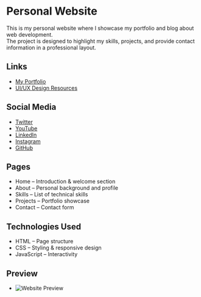 # Personal Website
This is my personal website where I showcase my portfolio and blog about web development.  
The project is designed to highlight my skills, projects, and provide contact information in a professional layout.

## Links
- [My Portfolio](https://www.figma.com/proto/ZWO4A4ycghjLKOB9QS37yw/lesyaasbll?node-id=2-4&p=f&t=hF2MZF0tOUiOVMHx-0&scaling=min-zoom&content-scaling=fixed&page-id=0%3A1)
- [UI/UX Design Resources](https://www.figma.com/design/ZWO4A4ycghjLKOB9QS37yw/lesyaasbll?node-id=0-1&p=f&t=hF2MZF0tOUiOVMHx-0)

## Social Media
- [Twitter](https://x.com/lesyaasbll?t=FyeHOcAvLxwvgIaIUoMWAg&s=09)
- [YouTube](https://youtube.com/@lesyaasbll?si=uJlNnAjH1pCNrinh)
- [LinkedIn](https://www.linkedin.com/in/lesya-salsabilla-putri-6b21832b8?utm_source=share&utm_campaign=share_via&utm_content=profile&utm_medium=android_app)
- [Instagram](https://www.instagram.com/lesyaasbll?igsh=Z2t5NGh0bXdhc3Ez)
- [GitHub](https://github.com/lesyaasbll/lesyaasbll.com)

## Pages
- Home – Introduction & welcome section  
- About – Personal background and profile  
- Skills – List of technical skills  
- Projects – Portfolio showcase  
- Contact – Contact form

## Technologies Used
- HTML – Page structure  
- CSS – Styling & responsive design  
- JavaScript – Interactivity  

## Preview
- ![Website Preview](link_to_screenshot.png)